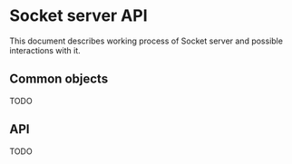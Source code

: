 # Socket server API
This document describes working process of Socket server and possible interactions with it.

## Common objects
TODO

## API
TODO